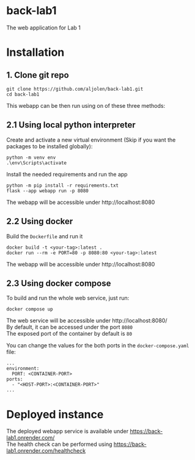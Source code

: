 # back-lab1
The web application for Lab 1
# Installation

## 1. Clone git repo

    git clone https://github.com/aljolen/back-lab1.git
    cd back-lab1

This webapp can be then run using on of these three methods:

## 2.1 Using local python interpreter

Create and activate a new virtual environment (Skip if you want the packages to be installed globally):

    python -m venv env
    .\env\Scripts\activate

Install the needed requirements and run the app

    python -m pip install -r requirements.txt 
    flask --app webapp run -p 8080 

The webapp will be accessible under http://localhost:8080
    

## 2.2 Using docker
Build the `Dockerfile` and run it 

    docker build -t <your-tag>:latest .
    docker run --rm -e PORT=80 -p 8080:80 <your-tag>:latest

The webapp will be accessible under http://localhost:8080
    


## 2.3 Using docker compose
To build and run the whole web service, just run: 

    docker compose up
The web service will be accessible under http://localhost:8080/ <br>
By default, it can be accessed under the port <code>8080</code> <br>
The exposed port of the container by default is <code>80</code>

You can change the values for the both ports in the <code>docker-compose.yaml</code> 
file:

    ...
    environment:
      PORT: <CONTAINER-PORT>
    ports:
      - "<HOST-PORT>:<CONTAINER-PORT>"
    ...

# Deployed instance

The deployed webapp service is available under https://back-lab1.onrender.com/ <br>
The health check can be performed using https://back-lab1.onrender.com/healthcheck